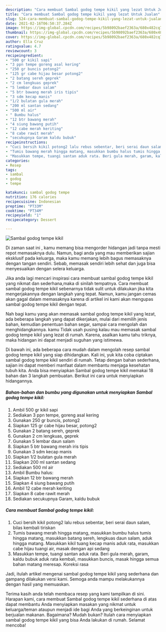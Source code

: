 ```yaml
---
description: "Cara membuat Sambal godog tempe kikil yang lezat Untuk Jualan"
title: "Cara membuat Sambal godog tempe kikil yang lezat Untuk Jualan"
slug: 524-cara-membuat-sambal-godog-tempe-kikil-yang-lezat-untuk-jualan
date: 2021-02-16T06:50:37.284Z
image: https://img-global.cpcdn.com/recipes/5b98092baef2363a/680x482cq70/sambal-godog-tempe-kikil-foto-resep-utama.jpg
thumbnail: https://img-global.cpcdn.com/recipes/5b98092baef2363a/680x482cq70/sambal-godog-tempe-kikil-foto-resep-utama.jpg
cover: https://img-global.cpcdn.com/recipes/5b98092baef2363a/680x482cq70/sambal-godog-tempe-kikil-foto-resep-utama.jpg
author: Ella Cruz
ratingvalue: 4.7
reviewcount: 3
recipeingredient:
- "500 gr kikil sapi"
- "3 ppn tempe goreng asal kering"
- "250 gr buncis potong2"
- "125 gr cabe hijau besar potong2"
- "2 batang sereh geprek"
- "2 cm lengkuas geprek"
- "5 lembar daun salam"
- "5 btr bawang merah iris tipis"
- "3 sdm kecap manis"
- "1/2 bulatan gula merah"
- "200 ml santan sedang"
- "500 ml air"
- " Bumbu halus"
- "12 btr bawang merah"
- "4 siung bawang putih"
- "12 cabe merah keriting"
- "8 cabe rawit merah"
- "secukupnya Garam kaldu bubuk"
recipeinstructions:
- "Cuci bersih kikil potong2 lalu rebus sebentar, beri serai daun salam, bilas kembali tiriskan"
- "Tumis bawang merah hingga matang, masukkan bumbu halus tumis hingga matang, masukkan batang sereh, lengkuas daun salam, aduk hingga matang. Masukkan kikil tuang kecap manis aduk rata, masukkan cabe hijau tuangi air, masak dengan api sedang"
- "Masukkan tempe, tuangi santan aduk rata. Beri gula merah, garam, kaldu bubuk aduk rata kembali, masukkan buncis, masak hingga semua bahan matang meresap. Koreksi rasa"
categories:
- Resep
tags:
- sambal
- godog
- tempe

katakunci: sambal godog tempe 
nutrition: 176 calories
recipecuisine: Indonesian
preptime: "PT33M"
cooktime: "PT34M"
recipeyield: "1"
recipecategory: Dessert

---
```



![Sambal godog tempe kikil](https://img-global.cpcdn.com/recipes/5b98092baef2363a/680x482cq70/sambal-godog-tempe-kikil-foto-resep-utama.jpg)

Di zaman  saat ini , kamu memang bisa mengorder hidangan jadi tanpa mesti repot memasaknya dulu. Namun, bagi anda yang mau memberikan sajian eksklusif pada keluarga, maka kamu memang lebih bagus memasaknya dengan tangan sendiri. Sebab, memasak sendiri lebih sehat dan juga bisa menyesuaikan dengan selera keluarga.

Jika anda lagi mencari inspirasi cara membuat sambal godog tempe kikil yang nikmat dan sederhana,maka di sinilah tempatnya. Cara membuat sambal godog tempe kikil  sebenarnya tidak sulit untuk dilakukan jika kita mengerjakannya dengan langkah yang tepat. Namun, kamu jangan cemas akan gagal dalam memasaknya 
karena di artikel ini kami akan mengupas sambal godog tempe kikil dengan tepat.  



Nah bagi kamu yang akan memasak sambal godog tempe kikil yang lezat, ada beberapa langkah yang dapat dikerjakan, mulai dari memilih jenis bahan, kemudian penentuan bahan segar, sampai cara mengolah dan menghidangkannya. kamu Tidak usah pusing kalau mau memasak sambal godog tempe kikil yang lezat di rumah. Karena, asalkan kamu  tahu triknya, maka hidangan ini dapat menjadi suguhan yang istimewa.

Di bawah ini, ada beberapa cara mudah dalam mengolah resep sambal godog tempe kikil yang siap dihidangkan. Kali ini, yuk kita coba ciptakan sambal godog tempe kikil sendiri di rumah. Tetap dengan bahan sederhana, sajian ini dapat memberi manfaat dalam membantu menjaga kesehatan tubuh kita. Anda bisa menyiapkan Sambal godog tempe kikil memakai 18 bahan dan 3 langkah pembuatan. Berikut ini cara untuk menyiapkan hidangannya.

<!--inarticleads1-->

##### Bahan-bahan dan bumbu yang digunakan untuk menyiapkan Sambal godog tempe kikil:

1. Ambil 500 gr kikil sapi
1. Sediakan 3 ppn tempe, goreng asal kering
1. Gunakan 250 gr buncis, potong2
1. Siapkan 125 gr cabe hijau besar, potong2
1. Gunakan 2 batang sereh, geprek
1. Gunakan 2 cm lengkuas, geprek
1. Gunakan 5 lembar daun salam
1. Siapkan 5 btr bawang merah iris tipis
1. Gunakan 3 sdm kecap manis
1. Siapkan 1/2 bulatan gula merah
1. Siapkan 200 ml santan sedang
1. Sediakan 500 ml air
1. Ambil  Bumbu halus:
1. Siapkan 12 btr bawang merah
1. Siapkan 4 siung bawang putih
1. Ambil 12 cabe merah keriting
1. Siapkan 8 cabe rawit merah
1. Sediakan secukupnya Garam, kaldu bubuk




<!--inarticleads2-->

##### Cara membuat Sambal godog tempe kikil:

1. Cuci bersih kikil potong2 lalu rebus sebentar, beri serai daun salam, bilas kembali tiriskan
1. Tumis bawang merah hingga matang, masukkan bumbu halus tumis hingga matang, masukkan batang sereh, lengkuas daun salam, aduk hingga matang. Masukkan kikil tuang kecap manis aduk rata, masukkan cabe hijau tuangi air, masak dengan api sedang
1. Masukkan tempe, tuangi santan aduk rata. Beri gula merah, garam, kaldu bubuk aduk rata kembali, masukkan buncis, masak hingga semua bahan matang meresap. Koreksi rasa




Jadi, itulah artikel mengenai  sambal godog tempe kikil  yang sederhana dan gampang dilakukan versi kami. Semoga anda mampu melakukannya dengan hasil yang memuaskan. 

Terima kasih anda telah membaca resep yang kami tampilkan di sini. Harapan kami, cara membuat  Sambal godog tempe kikil sederhana di atas dapat membantu Anda menyiapkan masakan yang nikmat untuk keluarga/teman ataupun menjadi ide bagi Anda yang berkeinginan untuk berjualan makanan. Bagaimana? Mudah bukan? Itulah cara menyiapkan sambal godog tempe kikil yang bisa Anda lakukan di rumah. Selamat mencoba!

